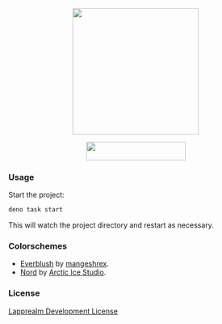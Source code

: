 <p align="center">
  <a href="https://irvanma.me">
    <img width="250" height="auto" src="https://irvanma.me/readme-logo-new.svg" />
  </a>
</p>

<p align="center">
  <a href="https://fresh.deno.dev">
    <img width="197" height="37" src="https://fresh.deno.dev/fresh-badge-dark.svg" />
  </a>
</p>

### Usage

Start the project:

```sh
deno task start
```

This will watch the project directory and restart as necessary.

### Colorschemes

- [Everblush](https://github.com/Everblush) by [mangeshrex](https://github.com/Mangeshrex).
- [Nord](https://www.nordtheme.com/) by [Arctic Ice Studio](https://github.com/arcticicestudio).

### License

[Lapprealm Development License](https://raw.githubusercontent.com/irvanmalik48/realm/main/LICENSE)
